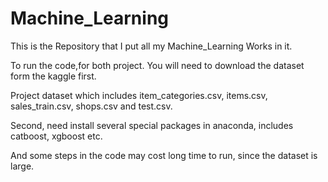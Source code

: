 # Machine_Learning
This is the Repository that I put all my Machine_Learning Works in it.

To run the code,for both project. You will need to download the dataset form the kaggle first.

Project dataset which includes item_categories.csv, items.csv, sales_train.csv, shops.csv and test.csv. 

Second, need install several special packages in anaconda, includes catboost, xgboost etc.

And some steps in the code may cost long time to run, since the dataset is large.

